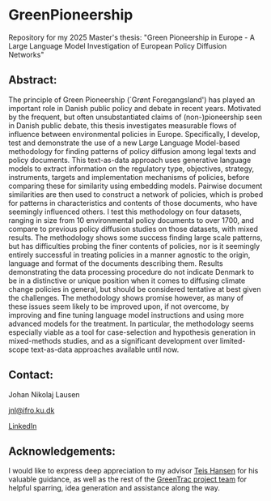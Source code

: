 # GreenPioneership
Repository for my 2025 Master's thesis: "Green Pioneership in Europe -  A Large Language Model Investigation of European Policy Diffusion Networks"

## Abstract: 
The principle of Green Pioneership (´Grønt Foregangsland') has played an important role in Danish public policy and debate in recent years.  Motivated by the frequent, but often unsubstantiated claims of (non-)pioneership seen in Danish public debate, this thesis investigates measurable flows of influence between environmental policies in Europe. Specifically, I develop, test and demonstrate the use of a new Large Language Model-based methodology for finding patterns of policy diffusion among legal texts and policy documents. This text-as-data approach uses generative language models to extract information on the regulatory type, objectives, strategy, instruments, targets and implementation mechanisms of policies, before comparing these for similarity using embedding models. Pairwise document similarities are then used to construct a network of policies, which is probed for patterns in characteristics and contents of those documents, who have seemingly influenced others.  I test this methodology on four datasets, ranging in size from 10 environmental policy documents to over 1700, and compare to previous policy diffusion studies on those datasets, with mixed results. The methodology shows some success finding large scale patterns, but has difficulties probing the finer contents of policies, nor is it seemingly entirely successful in treating policies in a manner agnostic to the origin, language and format of the documents describing them. Results demonstrating the data processing procedure do not indicate Denmark to be in a distinctive or unique position when it comes to diffusing climate change policies in general, but should be considered tentative at best given the challenges. The methodology shows promise however, as many of these issues seem likely to be improved upon, if not overcome, by improving and fine tuning language model instructions and using more advanced models for the treatment. In particular, the methodology seems especially viable as a tool for case-selection and hypothesis generation in mixed-methods studies, and as a significant development over limited-scope text-as-data approaches available until now. 

## Contact:
Johan Nikolaj Lausen

[jnl@ifro.ku.dk](mailto:jnl@ifro.ku.dk)

[LinkedIn](https://www.linkedin.com/in/johan-lausen/)

## Acknowledgements: 
I would like to express deep appreciation to my advisor [Teis Hansen](https://ifro.ku.dk/english/staff/?pure=en/persons/263492) for his valuable guidance, as well as the rest of the [GreenTrac project team](https://ifro.ku.dk/english/research/projects/greentrac/) for helpful sparring, idea generation and assistance along the way. 
